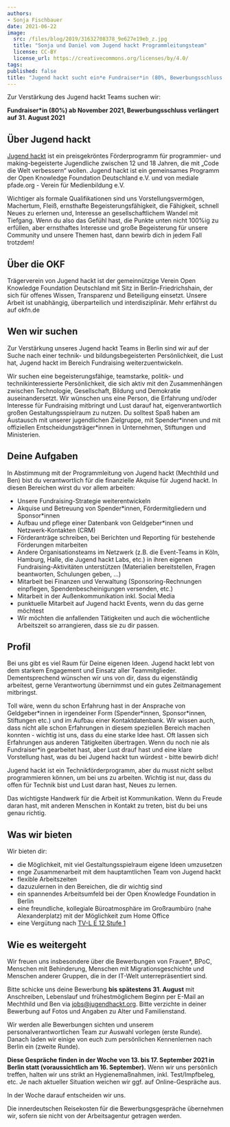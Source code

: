 ```yaml
---
authors:
- Sonja Fischbauer
date: 2021-06-22
image:
  src: /files/blog/2019/31632708378_9e627e19eb_z.jpg
  title: "Sonja und Daniel vom Jugend hackt Programmleitungsteam"
  license: CC-BY
  license_url: https://creativecommons.org/licenses/by/4.0/
tags:
published: false
title: "Jugend hackt sucht ein*e Fundraiser*in (80%, Bewerbungsschluss verlängert auf 31.08.2021)"
---
```


Zur Verstärkung des Jugend hackt Teams suchen wir:

**Fundraiser*in (80%) ab November 2021, Bewerbungsschluss verlängert auf 31. August 2021**

## Über Jugend hackt

[Jugend hackt](https://jugendhackt.org/) ist ein preisgekröntes Förderprogramm für programmier- und making-begeisterte Jugendliche zwischen 12 und 18 Jahren, die mit „Code die Welt verbessern“ wollen. Jugend hackt ist ein gemeinsames Programm der Open Knowledge Foundation Deutschland e.V. und von mediale pfade.org - Verein für Medienbildung e.V.

Wichtiger als formale Qualifikationen sind uns Vorstellungsvermögen, Machertum, Fleiß, ernsthafte Begeisterungsfähigkeit, die Fähigkeit, schnell Neues zu erlernen und, Interesse an gesellschaftlichem Wandel mit Tiefgang. Wenn du also das Gefühl hast, die Punkte unten nicht 100%ig zu erfüllen, aber ernsthaftes Interesse und große Begeisterung für unsere Community und unsere Themen hast, dann bewirb dich in jedem Fall trotzdem!

## Über die OKF

Trägerverein von Jugend hackt ist der gemeinnützige Verein Open Knowledge Foundation Deutschland mit Sitz in Berlin-Friedrichshain, der sich für offenes Wissen, Transparenz und Beteiligung einsetzt. Unsere Arbeit ist unabhängig, überparteilich und interdisziplinär. Mehr erfährst du auf okfn.de

## Wen wir suchen

Zur Verstärkung unseres Jugend hackt Teams in Berlin sind wir auf der Suche nach einer technik- und bildungsbegeisterten Persönlichkeit, die Lust hat, Jugend hackt im Bereich Fundraising weiterzuentwickeln.

Wir suchen eine begeisterungsfähige, teamstarke, politik- und technikinteressierte Persönlichkeit, die sich aktiv mit den Zusammenhängen zwischen Technologie, Gesellschaft, Bildung und Demokratie auseinandersetzt. Wir wünschen uns eine Person, die Erfahrung und/oder Interesse für Fundraising mitbringt und Lust darauf hat, eigenverantwortlich großen Gestaltungsspielraum zu nutzen. Du solltest Spaß haben am Austausch mit unserer jugendlichen Zielgruppe, mit Spender\*innen und mit offiziellen Entscheidungsträger\*innen in Unternehmen, Stiftungen und Ministerien.

## Deine Aufgaben

In Abstimmung mit der Programmleitung von Jugend hackt (Mechthild und Ben) bist du verantwortlich für die finanzielle Akquise für Jugend hackt.
In diesen Bereichen wirst du vor allem arbeiten:

* Unsere Fundraising-Strategie weiterentwickeln
* Akquise und Betreuung von Spender\*innen, Fördermitgliedern und Sponsor\*innen
* Aufbau und pflege einer Datenbank von Geldgeber*innen und Netzwerk-Kontakten (CRM)
* Förderanträge schreiben, bei Berichten und Reporting für bestehende Förderungen mitarbeiten
* Andere Organisationsteams im Netzwerk (z.B. die Event-Teams in Köln, Hamburg, Halle, die Jugend hackt Labs, etc.) in ihren eigenen Fundraising-Aktivitäten unterstützen (Materialien bereitstellen, Fragen beantworten, Schulungen geben, …)
* Mitarbeit bei Finanzen und Verwaltung (Sponsoring-Rechnungen einpflegen, Spendenbescheinigungen versenden, etc.)
* Mitarbeit in der Außenkommunikation inkl. Social Media
* punktuelle Mitarbeit auf Jugend hackt Events, wenn du das gerne möchtest
* Wir möchten die anfallenden Tätigkeiten und auch die wöchentliche Arbeitszeit so arrangieren, dass sie zu dir passen.

## Profil

Bei uns gibt es viel Raum für Deine eigenen Ideen. Jugend hackt lebt von dem starkem Engagement und Einsatz aller Teammitglieder. Dementsprechend wünschen wir uns von dir, dass du eigenständig arbeitest, gerne Verantwortung übernimmst und ein gutes Zeitmanagement mitbringst.

Toll wäre, wenn du schon Erfahrung hast in der Ansprache von Geldgeber\*innen in irgendeiner Form (Spender\*innen, Sponsor\*innen, Stiftungen etc.) und im Aufbau einer Kontaktdatenbank.
Wir wissen auch, dass nicht alle schon Erfahrungen in diesem speziellen Bereich machen konnten - wichtig ist uns, dass du eine starke Idee hast. Oft lassen sich Erfahrungen aus anderen Tätigkeiten übertragen. Wenn du noch nie als Fundraiser\*in gearbeitet hast, aber Lust drauf hast und eine klare Vorstellung hast, was du bei Jugend hackt tun würdest - bitte bewirb dich!

Jugend hackt ist ein Technikförderprogramm, aber du musst nicht selbst programmieren können, um bei uns zu arbeiten. Wichtig ist nur, dass du offen für Technik bist und Lust daran hast, Neues zu lernen.

Das wichtigste Handwerk für die Arbeit ist Kommunikation. Wenn du Freude daran hast, mit anderen Menschen in Kontakt zu treten, bist du bei uns genau richtig.

## Was wir bieten

Wir bieten dir:

* die Möglichkeit, mit viel Gestaltungsspielraum eigene Ideen umzusetzen
* enge Zusammenarbeit mit dem hauptamtlichen Team von Jugend hackt
* flexible Arbeitszeiten
* dazuzulernen in den Bereichen, die dir wichtig sind
* ein spannendes Arbeitsumfeld bei der Open Knowledge Foundation in Berlin
* eine freundliche, kollegiale Büroatmosphäre im Großraumbüro (nahe Alexanderplatz) mit der Möglichkeit zum Home Office
* eine Vergütung nach [TV-L E 12 Stufe 1](https://oeffentlicher-dienst.info/tv-l/allg/)

## Wie es weitergeht

Wir freuen uns insbesondere über die Bewerbungen von Frauen*, BPoC, Menschen mit Behinderung, Menschen mit Migrationsgeschichte und Menschen anderer Gruppen, die in der IT-Welt unterrepräsentiert sind.

Bitte schicke uns deine Bewerbung **bis spätestens 31. August** mit Anschreiben, Lebenslauf und frühestmöglichem Beginn per E-Mail an Mechthild und Ben via [jobs@jugendhackt.org](mailto:jobs@jugendhackt.org). Bitte verzichte in deiner Bewerbung auf Fotos und Angaben zu Alter und Familienstand.

Wir werden alle Bewerbungen sichten und unserem personalverantwortlichen Team zur Auswahl vorlegen (erste Runde). Danach laden wir einige von euch zum persönlichen Kennenlernen nach Berlin ein (zweite Runde).

**Diese Gespräche finden in der Woche von 13. bis 17. September 2021 in Berlin statt (voraussichtlich am 16. September).**
Wenn wir uns persönlich treffen, halten wir uns strikt an Hygienemaßnahmen, inkl. Test/Impfbeleg, etc. Je nach aktueller Situation weichen wir ggf. auf Online-Gespräche aus.

In der Woche darauf entscheiden wir uns.

Die innerdeutschen Reisekosten für die Bewerbungsgespräche übernehmen wir, sofern sie nicht von der Arbeitsagentur getragen werden.
